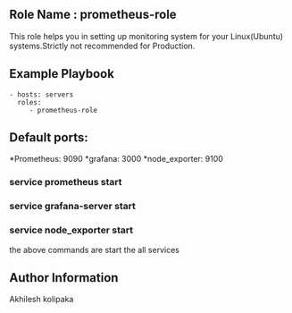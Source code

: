 Role Name : prometheus-role
---------

This role helps you in setting up monitoring system for your Linux(Ubuntu) systems.Strictly not recommended for Production.

Example Playbook
----------------

    - hosts: servers
      roles:
         - prometheus-role

Default ports:
--------------
*Prometheus: 9090
*grafana: 3000
*node_exporter: 9100

### service prometheus start
###  service grafana-server start
### service node_exporter start

the above commands are start the all services 


Author Information
------------------

Akhilesh kolipaka
